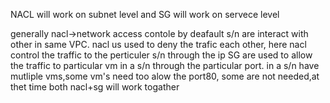 NACL will work on subnet level and SG will work on servece level

generally nacl->network access contole 
by deafault s/n are interact with other in same VPC. nacl us used to deny the trafic each other, here nacl control the traffic to the perticuler s/n   through the ip
SG are used to allow the traffic to particular vm in a s/n through the particular port.
in a s/n have mutliple vms,some vm's need too alow the port80, some are not needed,at thet time both nacl+sg will work togather
